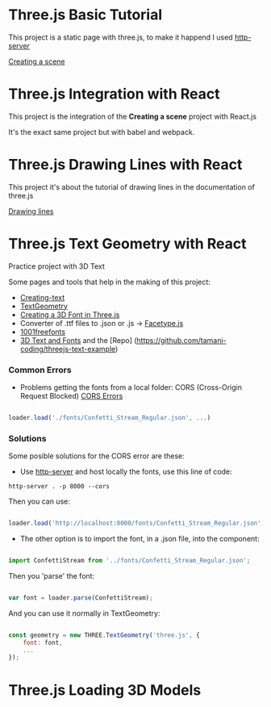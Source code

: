 # Three.js Basic Tutorial

This project is a static page with three.js, to make it happend I used [http-server](https://www.npmjs.com/package/http-server)

[Creating a scene](https://threejs.org/docs/index.html#manual/en/introduction/Creating-a-scene)

# Three.js Integration with React

This project is the integration of the **Creating a scene** project with React.js

It's the exact same project but with babel and webpack.

# Three.js Drawing Lines with React

This project it's about the tutorial of drawing lines in the documentation of three.js

[Drawing lines](https://threejs.org/docs/index.html#manual/en/introduction/Drawing-lines)

# Three.js Text Geometry with React

Practice project with 3D Text

Some pages and tools that help in the making of this project:

* [Creating-text](https://threejs.org/docs/#manual/en/introduction/Creating-text)
* [TextGeometry](https://threejs.org/docs/#api/en/geometries/TextGeometry)
* [Creating a 3D Font in Three.js](https://blog.andrewray.me/creating-a-3d-font-in-three-js/)
* Converter of .ttf files to .json or .js -> [Facetype.js](http://gero3.github.io/facetype.js/)
* [1001freefonts](https://www.1001freefonts.com/)
* [3D Text and Fonts](https://www.youtube.com/watch?v=IA3HjAV2nzU&ab_channel=Genka) and the [Repo] (https://github.com/tamani-coding/threejs-text-example)

### Common Errors

* Problems getting the fonts from a local folder: CORS (Cross-Origin Request Blocked) [CORS Errors](https://developer.mozilla.org/es/docs/Web/HTTP/CORS/Errors)

```js

loader.load('./fonts/Confetti_Stream_Regular.json', ...)

```

### Solutions

Some posible solutions for the CORS error are these:

* Use [http-server](https://www.npmjs.com/package/http-server) and host locally the fonts, use this line of code:

```
http-server . -p 8000 --cors
```

Then you can use:

```js

loader.load('http://localhost:8000/fonts/Confetti_Stream_Regular.json', ...)

```

* The other option is to import the font, in a .json file, into the component:

```js

import ConfettiStream from '../fonts/Confetti_Stream_Regular.json';

```

Then you 'parse' the font:

```js

var font = loader.parse(ConfettiStream);

```

And you can use it normally in TextGeometry:

```js

const geometry = new THREE.TextGeometry('three.js', {
    font: font,
    ...
});

```

# Three.js Loading 3D Models

